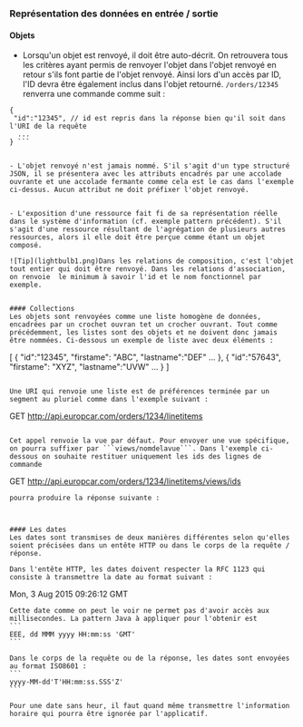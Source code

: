 ### Représentation des données en entrée / sortie


#### Objets

- Lorsqu'un objet est renvoyé, il doit être auto-décrit. On retrouvera tous les critères ayant permis 
de renvoyer l'objet dans l'objet renvoyé en retour s'ils font partie de l'objet renvoyé. Ainsi lors d'un accès par ID, l'ID devra être également inclus dans l'objet retourné. ``` /orders/12345 ``` renverra une commande comme suit :

``` 
{
 "id":"12345", // id est repris dans la réponse bien qu'il soit dans l'URI de la requête
  ...
} ```


- L'objet renvoyé n'est jamais nommé. S'il s'agit d'un type structuré JSON, il se présentera avec les attributs encadrés par une accolade ouvrante et une accolade fermante comme cela est le cas dans l'exemple ci-dessus. Aucun attribut ne doit préfixer l'objet renvoyé.


- L'exposition d'une ressource fait fi de sa représentation réelle dans le système d'information (cf. exemple pattern précédent). S'il s'agit d'une ressource résultant de l'agrégation de plusieurs autres ressources, alors il elle doit être perçue comme étant un objet composé.

![Tip](lightbulb1.png)Dans les relations de composition, c'est l'objet tout entier qui doit être renvoyé. Dans les relations d'association, on renvoie  le minimum à savoir l'id et le nom fonctionnel par exemple.


#### Collections
Les objets sont renvoyées comme une liste homogène de données, encadrées par un crochet ouvran tet un crocher ouvrant. Tout comme précédemment, les listes sont des objets et ne doivent donc jamais être nommées. Ci-dessous un exemple de liste avec deux éléments :
``` 
[
    {
        "id":"12345",
        "firstame": "ABC",
        "lastname":"DEF"
        ...
    },
    {
        "id":"57643",
        "firstame": "XYZ",
        "lastname":"UVW"
        ...
    }
]
```

Une URI qui renvoie une liste est de préférences terminée par un segment au pluriel comme dans l'exemple suivant :
```
GET http://api.europcar.com/orders/1234/linetitems
```

Cet appel renvoie la vue par défaut. Pour envoyer une vue spécifique, on pourra suffixer par ```views/nomdelavue```. Dans l'exemple ci-dessous on souhaite restituer uniquement les ids des lignes de commande

````
GET http://api.europcar.com/orders/1234/linetitems/views/ids
```
pourra produire la réponse suivante :



#### Les dates
Les dates sont transmises de deux manières différentes selon qu'elles soient précisées dans un entête HTTP ou dans le corps de la requête / réponse.

Dans l'entête HTTP, les dates doivent respecter la RFC 1123 qui consiste à transmettre la date au format suivant :
````
Mon, 3 Aug 2015 09:26:12 GMT
````
Cette date comme on peut le voir ne permet pas d'avoir accès aux millisecondes. La pattern Java à appliquer pour l'obtenir est
```
EEE, dd MMM yyyy HH:mm:ss 'GMT'
```

Dans le corps de la requête ou de la réponse, les dates sont envoyées au format ISO8601 :
```
yyyy-MM-dd'T'HH:mm:ss.SSS'Z'
```

Pour une date sans heur, il faut quand même transmettre l'information horaire qui pourra être ignorée par l'applicatif.
